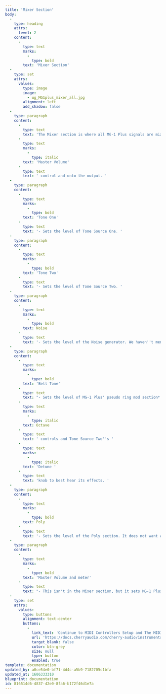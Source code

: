 ```yaml
---
title: 'Mixer Section'
body:
  -
    type: heading
    attrs:
      level: 2
    content:
      -
        type: text
        marks:
          -
            type: bold
        text: 'Mixer Section'
  -
    type: set
    attrs:
      values:
        type: image
        image:
          - ug_MG1plus_mixer_all.jpg
        alignment: left
        add_shadow: false
  -
    type: paragraph
    content:
      -
        type: text
        text: 'The Mixer section is where all MG-1 Plus signals are mixed together before going to the '
      -
        type: text
        marks:
          -
            type: italic
        text: 'Master Volume'
      -
        type: text
        text: ' control and onto the output. '
  -
    type: paragraph
    content:
      -
        type: text
        marks:
          -
            type: bold
        text: 'Tone One'
      -
        type: text
        text: '- Sets the level of Tone Source One. '
  -
    type: paragraph
    content:
      -
        type: text
        marks:
          -
            type: bold
        text: 'Tone Two'
      -
        type: text
        text: '- Sets the level of Tone Source Two. '
  -
    type: paragraph
    content:
      -
        type: text
        marks:
          -
            type: bold
        text: Noise
      -
        type: text
        text: '- Sets the level of the Noise generator. We haven''t mentioned the Noise generator up to this point, because it has no other controls, but it creates random noise containing all frequencies at relatively equal amplitude. Like the Tone Sources, the Noise generator is routed through the filter and amplifier. '
  -
    type: paragraph
    content:
      -
        type: text
        marks:
          -
            type: bold
        text: 'Bell Tone'
      -
        type: text
        text: "- Sets the level of MG-1 Plus' pseudo ring mod section*. This multiplies the signals of Source One and Tone Source Two together, typically resulting in a metallic tone with inharmonic overtones often used to recreate pitched percussion instruments such as bells and chimes.\_Manipulate the Tone Source "
      -
        type: text
        marks:
          -
            type: italic
        text: Octave
      -
        type: text
        text: ' controls and Tone Source Two''s '
      -
        type: text
        marks:
          -
            type: italic
        text: 'Detune '
      -
        type: text
        text: 'knob to best hear its effects. '
  -
    type: paragraph
    content:
      -
        type: text
        marks:
          -
            type: bold
        text: Poly
      -
        type: text
        text: '- Sets the level of the Poly section. It does not want a cracker. '
  -
    type: paragraph
    content:
      -
        type: text
        marks:
          -
            type: bold
        text: 'Master Volume and meter'
      -
        type: text
        text: "- This isn't in the Mixer section, but it sets MG-1 Plus's final volume.\_The meter is a five-LED affair and should be set like any other meter; it should nominally sit around the third and fourth LED from the bottom. "
  -
    type: set
    attrs:
      values:
        type: buttons
        alignment: text-center
        buttons:
          -
            link_text: 'Continue to MIDI Controllers Setup and The MIDI Tab Controllers Setup and The MIDI Tab section'
            url: 'https://docs.cherryaudio.com/cherry-audio/instruments/mg-1-plus/midi-controllers-setup-and-the-midi-tab'
            target_blank: false
            color: btn-grey
            size: null
            type: button
            enabled: true
template: documentation
updated_by: a0ce54e0-bf71-4d4c-a5b9-7182705c1bfa
updated_at: 1606333310
blueprint: documentation
id: 816514d6-4837-42e0-8fa6-b172f46d1e7a
---
```

